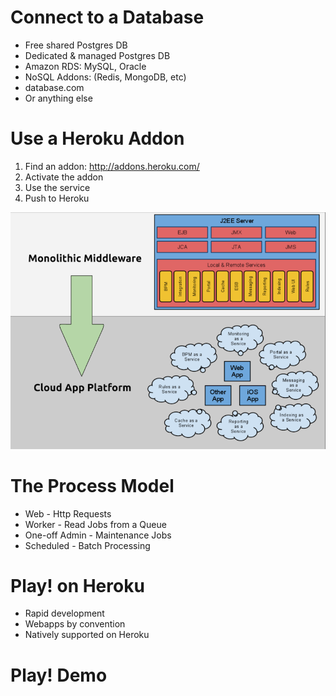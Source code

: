 <!SLIDE>

# Connect to a Database

* Free shared Postgres DB
* Dedicated & managed Postgres DB
* Amazon RDS: MySQL, Oracle
* NoSQL Addons: (Redis, MongoDB, etc)
* database.com
* Or anything else

<!SLIDE>

# Use a Heroku Addon

1. Find an addon: http://addons.heroku.com/
2. Activate the addon
3. Use the service
4. Push to Heroku

<!SLIDE center>

![Cloud](../images/doitcloud.png)

<!SLIDE>

# The Process Model

* Web - Http Requests
* Worker - Read Jobs from a Queue
* One-off Admin - Maintenance Jobs
* Scheduled - Batch Processing

<!SLIDE>

# Play! on Heroku

* Rapid development
* Webapps by convention
* Natively supported on Heroku

<!SLIDE>

# Play! Demo
